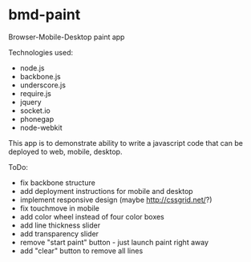 bmd-paint
=========

Browser-Mobile-Desktop paint app

Technologies used:
- node.js
- backbone.js
- underscore.js
- require.js
- jquery
- socket.io
- phonegap
- node-webkit

This app is to demonstrate ability to write a javascript code that can be deployed to web, mobile, desktop.


ToDo:
- fix backbone structure
- add deployment instructions for mobile and desktop
- implement responsive design (maybe http://cssgrid.net/?)
- fix touchmove in mobile
- add color wheel instead of four color boxes
- add line thickness slider
- add transparency slider
- remove "start paint" button - just launch paint right away
- add "clear" button to remove all lines


